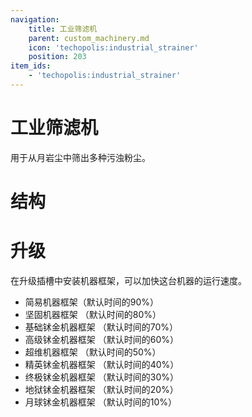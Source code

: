 ```yaml
---
navigation:
    title: 工业筛滤机
    parent: custom_machinery.md
    icon: 'techopolis:industrial_strainer'
    position: 203
item_ids:
    - 'techopolis:industrial_strainer'
---
```


# 工业筛滤机

用于从月岩尘中筛出多种污浊粉尘。

<Recipe id="techopolis:industrial_strainer" />

# 结构

<GameScene zoom="2" interactive={true}>
  <ImportStructure src="../assets/structures/custom_machinery/industrial_strainer.nbt" />
</GameScene>

# 升级

在升级插槽中安装机器框架，可以加快这台机器的运行速度。

- 简易机器框架（默认时间的90%）
- 坚固机器框架 （默认时间的80%）
- 基础𬬸金机器框架 （默认时间的70%）
- 高级𬬸金机器框架 （默认时间的60%）
- 超维机器框架 （默认时间的50%）
- 精英𬬸金机器框架 （默认时间的40%）
- 终极𬬸金机器框架 （默认时间的30%）
- 地狱𬬸金机器框架 （默认时间的20%）
- 月球𬬸金机器框架 （默认时间的10%）